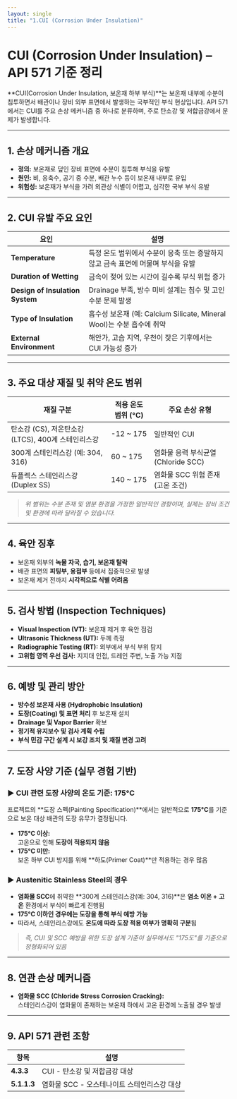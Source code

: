 ```yaml
---
layout: single
title: "1.CUI (Corrosion Under Insulation)"
---
```


# CUI (Corrosion Under Insulation) – API 571 기준 정리

**CUI(Corrosion Under Insulation, 보온재 하부 부식)**는 보온재 내부에 수분이 침투하면서 배관이나 장비 외부 표면에서 발생하는 국부적인 부식 현상입니다. API 571에서는 CUI를 주요 손상 메커니즘 중 하나로 분류하며, 주로 탄소강 및 저합금강에서 문제가 발생합니다.

---

## 1. 손상 메커니즘 개요

- **정의:** 보온재로 덮인 장비 표면에 수분이 침투해 부식을 유발
- **원인:** 비, 응축수, 공기 중 수분, 배관 누수 등이 보온재 내부로 유입
- **위험성:** 보온재가 부식을 가려 외관상 식별이 어렵고, 심각한 국부 부식 유발

---

## 2. CUI 유발 주요 요인

| 요인                            | 설명                                                         |
| ------------------------------- | ------------------------------------------------------------ |
| **Temperature**                 | 특정 온도 범위에서 수분이 응축 또는 증발하지 않고 금속 표면에 머물며 부식을 유발 |
| **Duration of Wetting**         | 금속이 젖어 있는 시간이 길수록 부식 위험 증가                |
| **Design of Insulation System** | Drainage 부족, 방수 미비 설계는 침수 및 고인 수분 문제 발생  |
| **Type of Insulation**          | 흡수성 보온재 (예: Calcium Silicate, Mineral Wool)는 수분 흡수에 취약 |
| **External Environment**        | 해안가, 고습 지역, 우천이 잦은 기후에서는 CUI 가능성 증가    |

---

## 3. 주요 대상 재질 및 취약 온도 범위

| 재질 구분                                          | 적용 온도 범위 (°C) | 주요 손상 유형                      |
| -------------------------------------------------- | ------------------- | ----------------------------------- |
| 탄소강 (CS), 저온탄소강 (LTCS), 400계 스테인리스강 | -12 ~ 175           | 일반적인 CUI                        |
| 300계 스테인리스강 (예: 304, 316)                  | 60 ~ 175            | 염화물 응력 부식균열 (Chloride SCC) |
| 듀플렉스 스테인리스강 (Duplex SS)                  | 140 ~ 175           | 염화물 SCC 위험 존재 (고온 조건)    |

> *위 범위는 수분 존재 및 염분 환경을 가정한 일반적인 경향이며, 실제는 장비 조건 및 환경에 따라 달라질 수 있습니다.*

---

## 4. 육안 징후

- 보온재 외부의 **녹물 자국, 습기, 보온재 탈락**
- 배관 표면의 **피팅부, 용접부** 등에서 집중적으로 발생
- 보온재 제거 전까지 **시각적으로 식별 어려움**

---

## 5. 검사 방법 (Inspection Techniques)

- **Visual Inspection (VT):** 보온재 제거 후 육안 점검
- **Ultrasonic Thickness (UT):** 두께 측정
- **Radiographic Testing (RT):** 외부에서 부식 부위 탐지
- **고위험 영역 우선 검사:** 지지대 인접, 드레인 주변, 노출 가능 지점

---

## 6. 예방 및 관리 방안

- **방수성 보온재 사용 (Hydrophobic Insulation)**
- **도장(Coating) 및 표면 처리** 후 보온재 설치
- **Drainage 및 Vapor Barrier** 확보
- **정기적 유지보수 및 검사 계획 수립**
- **부식 민감 구간 설계 시 보강 조치 및 재질 변경 고려**

---

## 7. 도장 사양 기준 (실무 경험 기반)

### ▶️ **CUI 관련 도장 사양의 온도 기준: 175°C**

프로젝트의 **도장 스펙(Painting Specification)**에서는 일반적으로 **175°C**를 기준으로 보온 대상 배관의 도장 유무가 결정됩니다.

- **175°C 이상:**  
  고온으로 인해 **도장이 적용되지 않음**
- **175°C 미만:**  
  보온 하부 CUI 방지를 위해 **하도(Primer Coat)**만 적용하는 경우 많음

### ▶️ **Austenitic Stainless Steel의 경우**

- **염화물 SCC**에 취약한 **300계 스테인리스강(예: 304, 316)**은 **염소 이온 + 고온** 환경에서 부식이 빠르게 진행됨
- **175°C 이하인 경우에는 도장을 통해 부식 예방 가능**
- 따라서, 스테인리스강에도 **온도에 따라 도장 적용 여부가 명확히 구분**됨

> *즉, CUI 및 SCC 예방을 위한 도장 설계 기준이 실무에서도 "175도"를 기준으로 정형화되어 있음*

---

## 8. 연관 손상 메커니즘

- **염화물 SCC (Chloride Stress Corrosion Cracking):**  
  스테인리스강이 염화물이 존재하는 보온재 하에서 고온 환경에 노출될 경우 발생

---

## 9. API 571 관련 조항

| 항목        | 설명                                        |
| ----------- | ------------------------------------------- |
| **4.3.3**   | CUI - 탄소강 및 저합금강 대상               |
| **5.1.1.3** | 염화물 SCC - 오스테나이트 스테인리스강 대상 |

